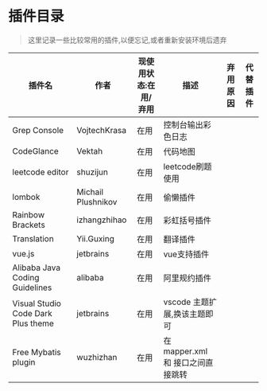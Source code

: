 # 插件目录

>   这里记录一些比较常用的插件,以便忘记,或者重新安装环境后遗弃

| 插件名                             | 作者               | 现使用状态:在用/弃用 | 描述                              | 弃用原因 | 代替插件 |
| ---------------------------------- | ------------------ | -------------------- | --------------------------------- | -------- | -------- |
| Grep Console                       | VojtechKrasa       | 在用                 | 控制台输出彩色日志                |          |          |
| CodeGlance                         | Vektah             | 在用                 | 代码地图                          |          |          |
| leetcode editor                    | shuzijun           | 在用                 | leetcode刷题使用                  |          |          |
| lombok                             | Michail Plushnikov | 在用                 | 偷懒插件                          |          |          |
| Rainbow Brackets                   | izhangzhihao       | 在用                 | 彩虹括号插件                      |          |          |
| Translation                        | Yii.Guxing         | 在用                 | 翻译插件                          |          |          |
| vue.js                             | jetbrains          | 在用                 | vue支持插件                       |          |          |
| Alibaba Java Coding Guidelines     | alibaba            | 在用                 | 阿里规约插件                      |          |          |
| Visual Studio Code Dark Plus theme | jetbrains          | 在用                 | vscode 主题扩展,换该主题即可      |          |          |
| Free Mybatis plugin                | wuzhizhan          | 在用                 | 在 mapper.xml 和 接口之间直接跳转 |          |          |

